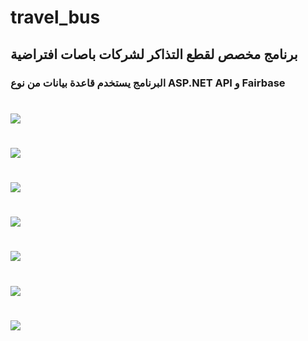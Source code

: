 # travel_bus
## برنامج مخصص لقطع التذاكر لشركات باصات افتراضية
### البرنامج يستخدم قاعدة بيانات من نوع ASP.NET API و Fairbase
# ![](https://raw.githubusercontent.com/alooosh92/travel_bus/master/photo1678567675%20(1).jpeg)
# ![](https://raw.githubusercontent.com/alooosh92/travel_bus/master/photo1678567675%20(3).jpeg)
# ![](https://raw.githubusercontent.com/alooosh92/travel_bus/master/photo1678567675%20(4).jpeg)
# ![](https://raw.githubusercontent.com/alooosh92/travel_bus/master/photo1678567675%20(5).jpeg)
# ![](https://raw.githubusercontent.com/alooosh92/travel_bus/master/photo1678567675%20(6).jpeg)
# ![](https://raw.githubusercontent.com/alooosh92/travel_bus/master/photo1678567675%20(7).jpeg)
# ![](https://raw.githubusercontent.com/alooosh92/travel_bus/master/photo1678567675%20.jpeg)
